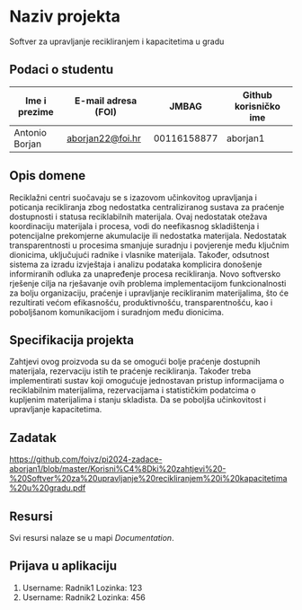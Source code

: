 
# Naziv projekta
Softver za upravljanje recikliranjem i kapacitetima u gradu

## Podaci o studentu

Ime i prezime | E-mail adresa (FOI) | JMBAG | Github korisničko ime
------------  | ------------------- | ----- | ---------------------
Antonio Borjan | aborjan22@foi.hr | 00116158877 | aborjan1


## Opis domene

Reciklažni centri suočavaju se s izazovom učinkovitog upravljanja i poticanja recikliranja zbog nedostatka centraliziranog sustava za praćenje dostupnosti i statusa reciklabilnih materijala. Ovaj nedostatak otežava koordinaciju materijala i procesa, vodi do neefikasnog skladištenja i potencijalne prekomjerne akumulacije ili nedostatka materijala. Nedostatak transparentnosti u procesima smanjuje suradnju i povjerenje među ključnim dionicima, uključujući radnike i vlasnike materijala. Također, odsutnost sistema za izradu izvještaja i analizu podataka komplicira donošenje informiranih odluka za unapređenje procesa recikliranja. Novo softversko rješenje cilja na rješavanje ovih problema implementacijom funkcionalnosti za bolju organizaciju, praćenje i upravljanje recikliranim materijalima, što će rezultirati većom efikasnošću, produktivnošću, transparentnošću, kao i poboljšanom komunikacijom i suradnjom među dionicima.

## Specifikacija projekta
Zahtjevi ovog proizvoda su da se omogući bolje praćenje dostupnih materijala, rezervaciju istih te praćenje recikliranja. Također treba implementirati sustav koji omogućuje jednostavan pristup informacijama o reciklabilnim materijalima, rezervacijama i statističkim podatcima o kupljenim materijalima i stanju skladista. Da se poboljša učinkovitost i upravljanje kapacitetima.

## Zadatak
https://github.com/foivz/pi2024-zadace-aborjan1/blob/master/Korisni%C4%8Dki%20zahtjevi%20-%20Softver%20za%20upravljanje%20recikliranjem%20i%20kapacitetima%20u%20gradu.pdf

## Resursi

Svi resursi nalaze se u mapi _Documentation_.

## Prijava u aplikaciju
1. Username: Radnik1   Lozinka: 123
2. Username: Radnik2   Lozinka: 456
   
